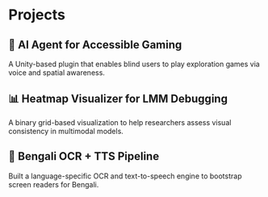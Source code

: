 # Projects

## 🧠 AI Agent for Accessible Gaming
A Unity-based plugin that enables blind users to play exploration games via voice and spatial awareness.

## 📊 Heatmap Visualizer for LMM Debugging
A binary grid-based visualization to help researchers assess visual consistency in multimodal models.

## 🎯 Bengali OCR + TTS Pipeline
Built a language-specific OCR and text-to-speech engine to bootstrap screen readers for Bengali.
